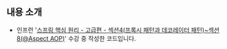 ## 내용 소개
- 인프런 '[스프링 핵심 원리 - 고급편 - 섹션4(프록시 패턴과 데코레이터 패턴)~섹션8(@Aspect AOP)](https://www.inflearn.com/course/%EC%8A%A4%ED%94%84%EB%A7%81-%ED%95%B5%EC%8B%AC-%EC%9B%90%EB%A6%AC-%EA%B3%A0%EA%B8%89%ED%8E%B8/dashboard)' 수강 중 작성한 코드입니다.
